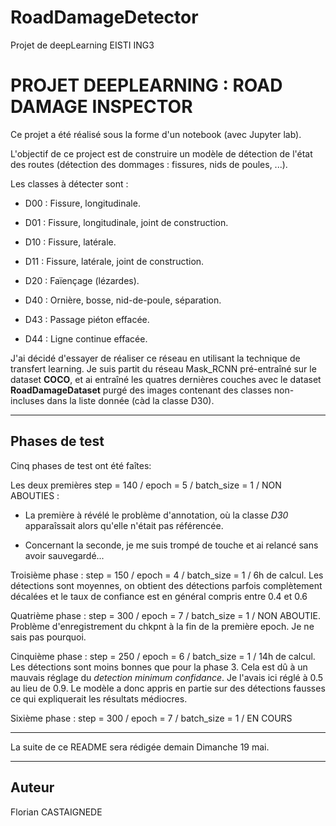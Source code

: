# RoadDamageDetector
Projet de deepLearning EISTI ING3

# PROJET DEEPLEARNING : ROAD DAMAGE INSPECTOR


Ce projet a été réalisé sous la forme d'un notebook (avec Jupyter lab).

L'objectif de ce project est de construire un modèle de détection de l'état des routes (détection des dommages : fissures, nids de poules, ...).

Les classes à détecter sont :


- D00 : Fissure, longitudinale.

- D01 : Fissure, longitudinale, joint de construction.

- D10 : Fissure, latérale.

- D11 : Fissure, latérale, joint de construction.

- D20 : Faïençage (lézardes).

- D40 : Ornière, bosse, nid-de-poule, séparation.

- D43 : Passage piéton effacée.

- D44 : Ligne continue effacée.


J'ai décidé d'essayer de réaliser ce réseau en utilisant la technique de transfert learning. Je suis partit du réseau Mask_RCNN pré-entraîné sur le dataset __COCO__, et ai entraîné les quatres dernières couches avec le dataset __RoadDamageDataset__ purgé des images contenant des classes non-incluses dans la liste donnée (càd la classe D30). 

-------------------------------------------------------------

## Phases de test
Cinq phases de test ont été faîtes: 

Les deux premières step = 140 / epoch = 5 / batch_size = 1 / NON ABOUTIES : 

- La première à révélé le problème d'annotation, où la classe _D30_ apparaîssait alors qu'elle n'était pas référencée.

- Concernant la seconde, je me suis trompé de touche et ai relancé sans avoir sauvegardé...

Troisième phase : step = 150 / epoch = 4 / batch_size = 1 / 6h de calcul.
Les détections sont moyennes, on obtient des détections parfois complètement décalées et le taux de confiance est en général compris entre 0.4 et 0.6

Quatrième phase : step = 300 / epoch = 7 / batch_size = 1 / NON ABOUTIE.
Problème d'enregistrement du chkpnt à la fin de la première epoch. Je ne sais pas pourquoi.

Cinquième phase : step = 250 / epoch = 6 / batch_size = 1 / 14h de calcul.
Les détections sont moins bonnes que pour la phase 3. Cela est dû à un mauvais réglage du _detection minimum confidance_. Je l'avais ici réglé à 0.5 au lieu de 0.9. Le modèle a donc appris en partie sur des détections fausses ce qui expliquerait les résultats médiocres.

Sixième phase : step = 300 / epoch = 7 / batch_size = 1 / EN COURS

-------------------------------------------------------------

La suite de ce README sera rédigée demain Dimanche 19 mai.

-------------------------------------------------------------


## Auteur 

Florian CASTAIGNEDE
